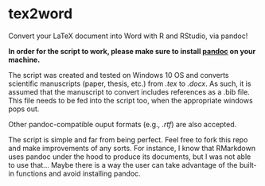 # tex2word
Convert your LaTeX document into Word with R and RStudio, via pandoc!

**In order for the script to work, please make sure to install [pandoc](https://pandoc.org/) on your machine.**

The script was created and tested on Windows 10 OS and converts scientific manuscripts
(paper, thesis, etc.) from *.tex* to *.docx*.
As such, it is assumed that the manuscript to convert includes references as a .bib file.
This file needs to be fed into the script too, when the appropriate windows pops out.

Other pandoc-compatible ouput formats (e.g., *.rtf*) are also accepted.

The script is simple and far from being perfect. Feel free to fork this repo and make improvements of any sorts.
For instance, I know that RMarkdown uses pandoc under the hood to produce its documents, but I was not able
to use that... Maybe there is a way the user can take advantage of the built-in functions and avoid
installing pandoc.
